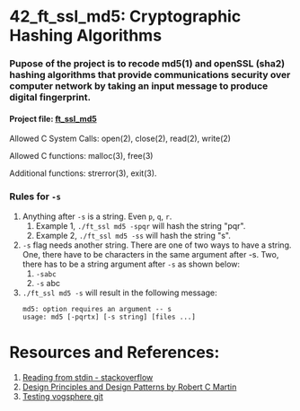# 42_ft_ssl_md5: Cryptographic Hashing Algorithms 

### Pupose of the project is to recode md5(1) and openSSL (sha2) hashing algorithms that provide communications security over computer network by taking an input message to produce digital fingerprint.

#### Project file: [ft_ssl_md5](https://github.com/mohammadbutt/42_ft_ssl_md5/blob/master/docs_and_media/ft_ssl_md5.en.pdf)

Allowed C System Calls: open(2), close(2), read(2), write(2)

Allowed C functions: malloc(3), free(3)

Additional functions: strerror(3), exit(3).

### Rules for `-s`

1. Anything after `-s` is a string. Even `p`, `q`, `r`.
   1. Example 1, `./ft_ssl md5 -spqr` will hash the string "pqr".
   2. Example 2, `./ft_ssl md5 -ss` will hash the string "s".
2. `-s` flag needs another string. There are one of two ways to have a string. One, there have to be characters in the same argument after -s. Two, there has to be a string argument after `-s` as shown below:
   1. `-sabc`
   2. `-s` abc
3. `./ft_ssl md5 -s` will result in the following message:
   ```
   md5: option requires an argument -- s
   usage: md5 [-pqrtx] [-s string] [files ...]
   ```



# Resources and References:
1. [Reading from stdin - stackoverflow](https://stackoverflow.com/questions/15883568/reading-from-stdin)
2. [Design Principles and Design Patterns by Robert C Martin](https://fi.ort.edu.uy/innovaportal/file/2032/1/design_principles.pdf)
3. [Testing vogsphere git](https://fi.ort.edu.uy/innovaportal/file/2032/1/design_principles.pdf)
